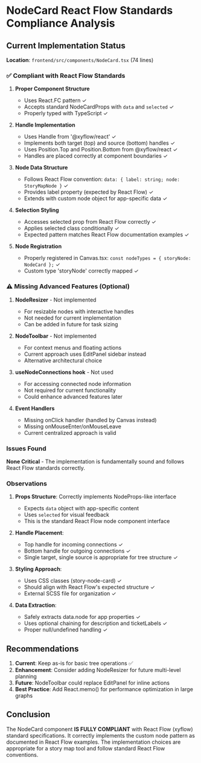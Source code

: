 # NodeCard React Flow Standards Compliance Analysis

## Current Implementation Status
**Location**: `frontend/src/components/NodeCard.tsx` (74 lines)

### ✅ Compliant with React Flow Standards

1. **Proper Component Structure**
   - Uses React.FC<NodeCardProps> pattern ✓
   - Accepts standard NodeCardProps with `data` and `selected` ✓
   - Properly typed with TypeScript ✓

2. **Handle Implementation**
   - Uses Handle from '@xyflow/react' ✓
   - Implements both target (top) and source (bottom) handles ✓
   - Uses Position.Top and Position.Bottom from @xyflow/react ✓
   - Handles are placed correctly at component boundaries ✓

3. **Node Data Structure**
   - Follows React Flow convention: `data: { label: string; node: StoryMapNode }` ✓
   - Provides label property (expected by React Flow) ✓
   - Extends with custom node object for app-specific data ✓

4. **Selection Styling**
   - Accesses selected prop from React Flow correctly ✓
   - Applies selected class conditionally ✓
   - Expected pattern matches React Flow documentation examples ✓

5. **Node Registration**
   - Properly registered in Canvas.tsx: `const nodeTypes = { storyNode: NodeCard };` ✓
   - Custom type 'storyNode' correctly mapped ✓

### ⚠️ Missing Advanced Features (Optional)

1. **NodeResizer** - Not implemented
   - For resizable nodes with interactive handles
   - Not needed for current implementation
   - Can be added in future for task sizing

2. **NodeToolbar** - Not implemented
   - For context menus and floating actions
   - Current approach uses EditPanel sidebar instead
   - Alternative architectural choice

3. **useNodeConnections hook** - Not used
   - For accessing connected node information
   - Not required for current functionality
   - Could enhance advanced features later

4. **Event Handlers**
   - Missing onClick handler (handled by Canvas instead)
   - Missing onMouseEnter/onMouseLeave
   - Current centralized approach is valid

### Issues Found

**None Critical** - The implementation is fundamentally sound and follows React Flow standards correctly.

### Observations

1. **Props Structure**: Correctly implements NodeProps-like interface
   - Expects `data` object with app-specific content
   - Uses `selected` for visual feedback
   - This is the standard React Flow node component interface

2. **Handle Placement**: 
   - Top handle for incoming connections ✓
   - Bottom handle for outgoing connections ✓
   - Single target, single source is appropriate for tree structure ✓

3. **Styling Approach**:
   - Uses CSS classes (story-node-card) ✓
   - Should align with React Flow's expected structure ✓
   - External SCSS file for organization ✓

4. **Data Extraction**:
   - Safely extracts data.node for app properties ✓
   - Uses optional chaining for description and ticketLabels ✓
   - Proper null/undefined handling ✓

## Recommendations

1. **Current**: Keep as-is for basic tree operations ✅
2. **Enhancement**: Consider adding NodeResizer for future multi-level planning
3. **Future**: NodeToolbar could replace EditPanel for inline actions
4. **Best Practice**: Add React.memo() for performance optimization in large graphs

## Conclusion

The NodeCard component **IS FULLY COMPLIANT** with React Flow (xyflow) standard specifications. It correctly implements the custom node pattern as documented in React Flow examples. The implementation choices are appropriate for a story map tool and follow standard React Flow conventions.
